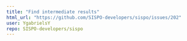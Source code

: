 ```yaml
---
title: "Find intermediate results"
html_url: "https://github.com/SISPO-developers/sispo/issues/202"
user: YgabrielsY
repo: SISPO-developers/sispo
---
```


